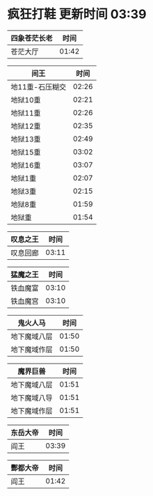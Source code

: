 # 疯狂打鞋 更新时间 03:39

| 四象苍茫长老   | 时间    |
|--------|-------|
| 苍茫大厅 | 01:42 |

| 间王   | 时间    |
|--------|-------|
| 地11重-石压糊交 | 02:26 |
| 地狱10重 | 02:21 |
| 地狱11重 | 02:26 |
| 地狱12重 | 02:35 |
| 地狱13重 | 02:49 |
| 地狱15重 | 03:02 |
| 地狱16重 | 03:07 |
| 地狱1重 | 02:07 |
| 地狱3重 | 02:15 |
| 地狱8重 | 01:59 |
| 地狱重 | 01:54 |

| 叹息之王   | 时间    |
|--------|-------|
| 叹息回廊 | 03:11 |

| 猛魔之王   | 时间    |
|--------|-------|
| 铁血魔富 | 03:10 |
| 铁血魔宫 | 03:10 |

| 鬼火人马   | 时间    |
|--------|-------|
| 地下魔域八层 | 01:50 |
| 地下魔域作层 | 01:50 |

| 魔界巨兽   | 时间    |
|--------|-------|
| 地下魔域八层 | 01:51 |
| 地下魔域八导 | 01:51 |
| 地下魔域作层 | 01:51 |

| 东岳大帝   | 时间    |
|--------|-------|
| 阎王 | 03:39 |

| 酆都大帝   | 时间    |
|--------|-------|
| 阎王 | 01:42 |